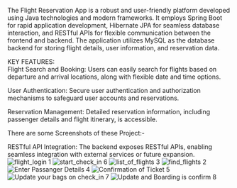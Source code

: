  The Flight Reservation App is a robust and user-friendly platform developed using Java technologies and modern frameworks.
 It employs Spring Boot for rapid application development, Hibernate JPA for seamless database interaction, and RESTful APIs for flexible communication between the frontend and backend. 
 The application utilizes MySQL as the database backend for storing flight details, user information, and reservation data. 
 
KEY FEATURES:  
Flight Search and Booking: Users can easily search for flights based on departure and arrival locations, along with flexible date     and  time options.  

User Authentication: Secure user authentication and authorization mechanisms to safeguard user accounts and reservations. 

Reservation Management: Detailed reservation information, including passenger details and flight itinerary, is accessible. 

There are some Screenshots of these Project:- 


RESTful API Integration: The backend exposes RESTful APIs, enabling seamless integration with external services or future expansion.
![flight_login 1](https://github.com/adarsh03108/flight_reservation/assets/155520119/c0911145-c74a-4c56-9b28-07b2769717fa)
![start_check_in 6](https://github.com/adarsh03108/flight_reservation/assets/155520119/e146f77d-c2e9-4b11-91db-415434725e91)
![list_of_flights 3](https://github.com/adarsh03108/flight_reservation/assets/155520119/aadcdfd0-4a9a-4b1d-9ec7-b2e25f6fe7d7)
![find_flights 2](https://github.com/adarsh03108/flight_reservation/assets/155520119/8175a224-29fa-4b7b-acbc-18de595f6ca7)
![Enter Passanger Details 4](https://github.com/adarsh03108/flight_reservation/assets/155520119/8ac2b456-3d45-407c-873f-54a8d4279de4)
![Confirmation of Ticket 5](https://github.com/adarsh03108/flight_reservation/assets/155520119/3129b04e-83c3-4a10-b73e-c2ea0e86087f)
![Update your bags on check_in 7](https://github.com/adarsh03108/flight_reservation/assets/155520119/5d9b76e0-b685-45e0-8774-62858fe6f86a)
![Update and Boarding is confirm 8](https://github.com/adarsh03108/flight_reservation/assets/155520119/d10bfb43-8209-4afe-b3a1-fc4f767c952e)





